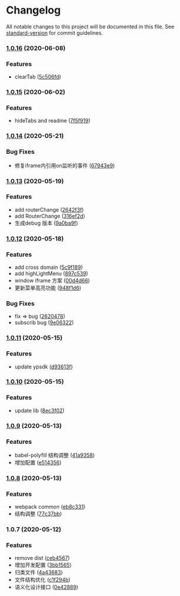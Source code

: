 # Changelog

All notable changes to this project will be documented in this file. See [standard-version](https://github.com/conventional-changelog/standard-version) for commit guidelines.

### [1.0.16](https://github.com/appzk/yg-portaljs-sdk/compare/v1.0.15...v1.0.16) (2020-06-08)


### Features

* clearTab ([5c506fd](https://github.com/appzk/yg-portaljs-sdk/commit/5c506fd8db33979036abae28c5773790891a4721))

### [1.0.15](https://github.com/appzk/yg-portaljs-sdk/compare/v1.0.14...v1.0.15) (2020-06-02)


### Features

* hideTabs and readme ([7f5f919](https://github.com/appzk/yg-portaljs-sdk/commit/7f5f91906eb258cbaa4844efa3ac68449bcec932))

### [1.0.14](https://github.com/appzk/yg-portaljs-sdk/compare/v1.0.13...v1.0.14) (2020-05-21)


### Bug Fixes

* 修复iframe内引用on监听的事件 ([67943e9](https://github.com/appzk/yg-portaljs-sdk/commit/67943e9199463143e5aceb84ce1a1b5858158c1e))

### [1.0.13](https://github.com/appzk/yg-portaljs-sdk/compare/v1.0.12...v1.0.13) (2020-05-19)


### Features

* add routerChange ([2642f3f](https://github.com/appzk/yg-portaljs-sdk/commit/2642f3f57070073bcd8c3f80188d32ad9d86acb1))
* add RouterChange ([316ef2d](https://github.com/appzk/yg-portaljs-sdk/commit/316ef2dcd9b7785ac2e916a2fdb144b04d6df71c))
* 生成debug 版本 ([9a0ba9f](https://github.com/appzk/yg-portaljs-sdk/commit/9a0ba9fa713be7ae592b9fe12af3ad5b79b67b5d))

### [1.0.12](https://github.com/appzk/yg-portaljs-sdk/compare/v1.0.11...v1.0.12) (2020-05-18)


### Features

* add cross domain ([5c9f189](https://github.com/appzk/yg-portaljs-sdk/commit/5c9f189fef7073ea46f525aa00bab30a0b314d23))
* add highLightMenu ([897c539](https://github.com/appzk/yg-portaljs-sdk/commit/897c5397f119b02743dff30abf254765cb4ff7e6))
* window iframe 方案 ([00d4d66](https://github.com/appzk/yg-portaljs-sdk/commit/00d4d667bfb49677c47b324a7416c36ebdac52c1))
* 更新菜单高亮功能 ([948f1d6](https://github.com/appzk/yg-portaljs-sdk/commit/948f1d69aae1fd34f05b958ca0dd2f852981538a))


### Bug Fixes

* fix => bug ([2620478](https://github.com/appzk/yg-portaljs-sdk/commit/2620478ea8ceec460612d4f7bcdcd3561ca3d8b3))
* subscrib bug ([9e06322](https://github.com/appzk/yg-portaljs-sdk/commit/9e063225bdd7e85f3ad5c4b4f64d741952a206d6))

### [1.0.11](https://github.com/appzk/yg-portaljs-sdk/compare/v1.0.10...v1.0.11) (2020-05-15)


### Features

* update ypsdk ([d93613f](https://github.com/appzk/yg-portaljs-sdk/commit/d93613f72436809fe201c7c346bc9fa31644f67a))

### [1.0.10](https://github.com/appzk/yg-portaljs-sdk/compare/v1.0.9...v1.0.10) (2020-05-15)


### Features

* update lib ([8ec3f02](https://github.com/appzk/yg-portaljs-sdk/commit/8ec3f0222e7da7133bdf17180ce410e9b9aa93d5))

### [1.0.9](https://github.com/appzk/yg-portaljs-sdk/compare/v1.0.8...v1.0.9) (2020-05-13)


### Features

* babel-polyfill 结构调整 ([41a9358](https://github.com/appzk/yg-portaljs-sdk/commit/41a93583b667bb3f8b61ff74ac0f43fdfc225998))
* 增加配置 ([e514356](https://github.com/appzk/yg-portaljs-sdk/commit/e514356376a2bee425a2e71a67317bf10fc8d508))

### [1.0.8](https://github.com/appzk/yg-portaljs-sdk/compare/v1.0.7...v1.0.8) (2020-05-13)


### Features

* webpack common ([eb8c331](https://github.com/appzk/yg-portaljs-sdk/commit/eb8c3316e8c040695e81fc759628571f2b40a843))
* 结构调整 ([77c37bb](https://github.com/appzk/yg-portaljs-sdk/commit/77c37bbf259d369f9aea94d677cd43824a9fa79e))

### 1.0.7 (2020-05-12)


### Features

* remove dist ([ceb4567](https://github.com/appzk/yg-portaljs-sdk/commit/ceb456744884a2e662f00c4b9a829f366d2d4c67))
* 增加开发配置 ([3bb1565](https://github.com/appzk/yg-portaljs-sdk/commit/3bb1565b0e3f5f6c9dcc136f3cca3765b4714980))
* 归类文件 ([4a43683](https://github.com/appzk/yg-portaljs-sdk/commit/4a436830f23cbee727394209acf1faad1e5ccefc))
* 文件结构优化 ([c1f294b](https://github.com/appzk/yg-portaljs-sdk/commit/c1f294bcd8c77c51022e10bdad7153de6acad1c5))
* 语义化设计接口 ([0e42889](https://github.com/appzk/yg-portaljs-sdk/commit/0e42889b53f25ae20b5b8877d96e5b45df3c411b))
